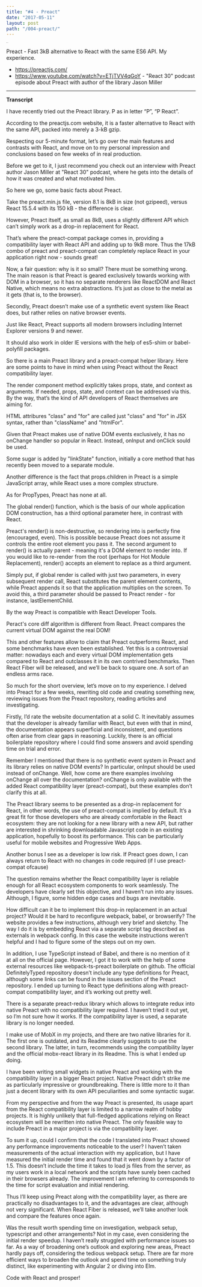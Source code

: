 ```yaml
---
title: "#4 - Preact"
date: "2017-05-11"
layout: post
path: "/004-preact/"
---
```


<iframe width="6" height="1" scrolling="no" frameborder="no" src="https://w.soundcloud.com/player/?url=https%3A//api.soundcloud.com/tracks/322073604&amp;color=ff5500&amp;auto_play=false&amp;hide_related=false&amp;show_comments=true&amp;show_user=true&amp;show_reposts=false"></iframe>

Preact - Fast 3kB alternative to React with the same ES6 API. My experience.

- https://preactjs.com/
- https://www.youtube.com/watch?v=ETjTVV4qGoY - "React 30" podcast episode about Preact with author of the library Jason Miller

---
**Transcript**

I have recently tried out the Preact library. P as in letter “P”, “P React”.

According to the preactjs.com website, it is a faster alternative to React with the same API, packed into merely a 3-kB gzip.

Respecting our 5-minute format, let’s go over the main features and contrasts with React, and move on to my personal impression and conclusions based on few weeks of in real production.

Before we get to it, I just recommend you check out an interview with Preact author Jason Miller at "React 30" podcast, where he gets into the details of how it was created and what motivated him.

So here we go, some basic facts about Preact.

Take the preact.min.js file, version 8.1 is 8kB in size (not gzipeed), versus React 15.5.4 with its 150 kB - the difference is clear. 

However, Preact itself, as small as 8kB, uses a slightly different API which can’t simply work as a drop-in replacement for React.

That’s where the preact-compat package comes in, providing a compatibility layer with React API and adding up to 9kB more. Thus the 17kB combo of preact and preact-compat can completely replace React in your application right now - sounds great!

Now, a fair question: why is it so small? There must be something wrong. The main reason is that Preact is geared exclusively towards working with DOM in a browser, so it has no separate renderers like ReactDOM and React Native, which means no extra abstractions. It’s just as close to the metal as it gets (that is, to the browser).   

Secondly, Preact doesn’t make use of a synthetic event system like React does, but rather relies on native browser events.

Just like React, Preact supports all modern browsers including Internet Explorer versions 9 and newer.

It should also work in older IE versions with the help of es5-shim or babel-polyfill packages.

So there is a main Preact library and a preact-compat helper library. Here are some points to have in mind when using Preact without the React compatibility layer.

The render component method explicitly takes props, state, and context as arguments. If needed, props, state, and context can be addressed via this. By the way, that’s the kind of API developers of React themselves are aiming for.

HTML attribures "class" and "for" are called just "class" and "for" in JSX syntax, rather than "className" and "htmlFor".

Given that Preact makes use of native DOM events exclusively, it has no onChange handler so popular in React. Instead, onInput and onClick sould be used. 

Some sugar is added by "linkState" function, initially a core method that has recently been moved to a separate module.

Another difference is the fact that props.children in Preact is a simple JavaScript array, while React uses a more complex structure.

As for PropTypes, Preact has none at all.

The global render() function, which is the basis of our whole application DOM construction, has a third optional parameter here, in contrast with React.
 
Preact's render() is non-destructive, so rendering into <body> is perfectly fine (encouraged, even). This is possible because Preact does not assume it controls the entire root element you pass it. The second argument to render() is actually parent - meaning it's a DOM element to render into. If you would like to re-render from the root (perhaps for Hot Module Replacement), render() accepts an element to replace as a third argument.

Simply put, if global render is called with just two parameters, in every subsequent render call, React substitutes the parent element contents, while Preact appends it so that the application multiplies on the screen. To avoid this, a third parameter should be passed to Preact render - for instance, lastElementChild.

By the way Preact is compatible with React Developer Tools.

Peract's core diff algorithm is different from React. Preact compares the current virtual DOM against the real DOM!

This and other features allow to claim that Preact outperforms React, and some benchmarks have even been established. Yet this is a controversial matter: nowadays each and every virtual DOM implementation gets compared to React and outclasses it in its own contrived benchmarks. Then React Fiber will be released, and we’ll be back to square one. A sort of an endless arms race.

So much for the short overview, let’s move on to my experience. I delved into Preact for a few weeks, rewriting old code and creating something new, reviewing issues from the Preact repository, reading articles and investigating. 

Firstly, I’d rate the website documentation at a solid C. It inevitably assumes that the developer is already familiar with React, but even with that in mind, the documentation appears superficial and inconsistent, and questions often arise from clear gaps in reasoning. Luckily, there is an official boilerplate repository where I could find some answers and avoid spending time on trial and error.

Remember I mentioned that there is no synthetic event system in Preact and its library relies on native DOM events? In particular, onInput should be used instead of onChange. Well, how come are there examples involving onChange all over the documentation? onChange is only available with the added React compatibility layer (preact-compat), but these examples don’t clarify this at all. 

The Preact library seems to be presented as a drop-in replacement for React, in other words, the use of preact-compat is implied by default. It’s a great fit for those developers who are already comfortable in the React ecosystem: they are not looking for a new library with a new API, but rather are interested in shrinking downloadable Javascript code in an existing application, hopefully to boost its performance. This can be particularly useful for mobile websites and Progressive Web Apps.

Another bonus I see as a developer is low risk. If Preact goes down, I can always return to React with no changes in code required (if I use preact-compat ofcause) 

The question remains whether the React compatibility layer is reliable enough for all React ecosystem components to work seamlessly. The developers have clearly set this objective, and I haven’t run into any issues. Although, I figure, some hidden edge cases and bugs are inevitable. 

How difficult can it be to implement this drop-in replacement in an actual project? Would it be hard to reconfigure webpack, babel, or browserify? The website provides a few instructions, although very brief and sketchy. The way I do it is by embedding React via a separate script tag described as externals in webpack config. In this case the website instructions weren’t helpful and I had to figure some of the steps out on my own.

In addition, I use TypeScript instead of Babel, and there is no mention of it at all on the official page. However, I got it to work with the help of some external resources like webpack-ts-preact boilerplate on github. The official DefinitelyTyped repository doesn’t include any type definitions for Preact, although some links can be found in the issues section of the Preact repository. I ended up turning to React type definitions along with preact-compat compatibility layer, and it’s working out pretty well.

There is a separate preact-redux library which allows to integrate redux into native Preact with no compatibility layer required. I haven’t tried it out yet, so I’m not sure how it works. If the compatibility layer is used, a separate library is no longer needed.

I make use of MobX in my projects, and there are two native libraries for it. The first one is outdated, and its Readme clearly suggests to use the second library. The latter, in turn, recommends using the compatibility layer and the official mobx-react library in its Readme. This is what I ended up doing. 

I have been writing small widgets in native Preact and working with the compatibility layer in a bigger React project. Native Preact didn’t strike me as particularly impressive or groundbreaking. There is little more to it than just a decent library with its own API peculiarities and some syntactic sugar.

From my perspective and from the way Preact is presented, its usage apart from the React compatibility layer is limited to a narrow realm of hobby projects. It is highly unlikely that full-fledged applications relying on React ecosystem will be rewritten into native Preact. The only feasible way to include Preact in a major project is via the compatibility layer.

To sum it up, could I confirm that the code I translated into Preact showed any performance improvements noticeable to the user? I haven’t taken measurements of the actual interaction with my application, but I have measured the initial render time and found that it went down by a factor of 1.5. This doesn’t include the time it takes to load js files from the server, as my users work in a local network and the scripts have surely been cached in their browsers already. The improvement I am referring to corresponds to the time for script evaluation and initial rendering. 

Thus I’ll keep using Preact along with the compatibility layer, as there are practically no disadvantages to it, and the advantages are clear, although not very significant. When React Fiber is released, we’ll take another look and compare the features once again.

Was the result worth spending time on investigation, webpack setup, typescript and other arrangements? Not in my case, even considering the initial render speedup. I haven’t really struggled with performance issues so far. As a way of broadening one’s outlook and exploring new areas, Preact hardly pays off, considering the tedious webpack setup. There are far more efficient ways to broaden the outlook and spend time on something truly distinct, like experimenting with Angular 2 or diving into Elm.

Code with React and prosper!
